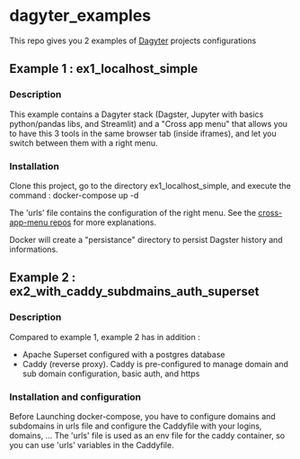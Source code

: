 # dagyter_examples

This repo gives you 2 examples of [Dagyter](https://github.com/nicolasgallandpro/dagyter) projects configurations

## Example 1 : ex1_localhost_simple
### Description
This example contains a Dagyter stack (Dagster, Jupyter with basics python/pandas libs, and Streamlit) and a "Cross app menu" that allows you to have this 3 tools in the same browser tab (inside iframes), and let you switch between them with a right menu.

### Installation
Clone this project, go to the directory ex1_localhost_simple, and execute the command :
docker-compose up -d

The 'urls' file contains the configuration of the right menu. See the [cross-app-menu repos](https://github.com/nicolasgallandpro/cross-app-menu) for more explanations.

Docker will create a "persistance" directory to persist Dagster history and informations.


## Example 2 :  ex2_with_caddy_subdmains_auth_superset
### Description
Compared to example 1, example 2 has in addition :
- Apache Superset configured with a postgres database
- Caddy (reverse proxy). Caddy is pre-configured to manage domain and sub domain configuration, basic auth, and https

### Installation and configuration
Before Launching docker-compose, you have to configure domains and subdomains in urls file and configure the Caddyfile with your logins, domains, ...
The 'urls' file is used as an env file for the caddy container, so you can use 'urls' variables in the Caddyfile.

